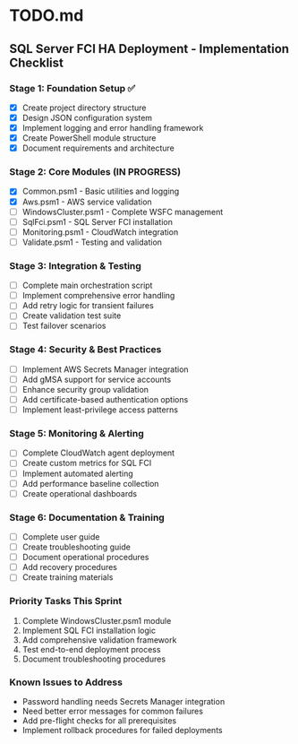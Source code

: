 # TODO.md

## SQL Server FCI HA Deployment - Implementation Checklist

### Stage 1: Foundation Setup ✅
- [x] Create project directory structure
- [x] Design JSON configuration system
- [x] Implement logging and error handling framework
- [x] Create PowerShell module structure
- [x] Document requirements and architecture

### Stage 2: Core Modules (IN PROGRESS)
- [x] Common.psm1 - Basic utilities and logging
- [x] Aws.psm1 - AWS service validation
- [ ] WindowsCluster.psm1 - Complete WSFC management
- [ ] SqlFci.psm1 - SQL Server FCI installation
- [ ] Monitoring.psm1 - CloudWatch integration
- [ ] Validate.psm1 - Testing and validation

### Stage 3: Integration & Testing
- [ ] Complete main orchestration script
- [ ] Implement comprehensive error handling
- [ ] Add retry logic for transient failures
- [ ] Create validation test suite
- [ ] Test failover scenarios

### Stage 4: Security & Best Practices
- [ ] Implement AWS Secrets Manager integration
- [ ] Add gMSA support for service accounts
- [ ] Enhance security group validation
- [ ] Add certificate-based authentication options
- [ ] Implement least-privilege access patterns

### Stage 5: Monitoring & Alerting
- [ ] Complete CloudWatch agent deployment
- [ ] Create custom metrics for SQL FCI
- [ ] Implement automated alerting
- [ ] Add performance baseline collection
- [ ] Create operational dashboards

### Stage 6: Documentation & Training
- [ ] Complete user guide
- [ ] Create troubleshooting guide
- [ ] Document operational procedures
- [ ] Add recovery procedures
- [ ] Create training materials

### Priority Tasks This Sprint
1. Complete WindowsCluster.psm1 module
2. Implement SQL FCI installation logic
3. Add comprehensive validation framework
4. Test end-to-end deployment process
5. Document troubleshooting procedures

### Known Issues to Address
- Password handling needs Secrets Manager integration
- Need better error messages for common failures
- Add pre-flight checks for all prerequisites
- Implement rollback procedures for failed deployments
